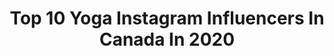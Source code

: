 ---
title: Top 10 Yoga Instagram Influencers In Canada In 2020
description: >-
  Find top yoga Instagram influencers in Canada in 2020. Most popular hashtags: #yogapractice #yogainspiration #healthylifestyle #yogapants.
platform: Instagram
profiles:
  - username: "lori_dawnolyn"
    fullname: >-
      Lori Dawnolyn
    location: "Canada"
    followers: 7048
    engagement: 1257
    commentsToLikes: 0.216011
    id: ck14kjbrnpscf0i195amwqp8c
    verified: false
    hashtags: "#wearableart, #2009vs2019, #knixcampaign, #knix"
  - username: "thesimplestself"
    fullname: >-
      Lauren Rasmussen
    location: "Canada"
    followers: 6250
    engagement: 667
    commentsToLikes: 0.097241
    id: ck8tapvwzsmfa0j78cuxjrur3
    verified: false
    hashtags: ""
  - username: "slma_ab"
    fullname: >-
      Salma 🐸
    location: "Canada"
    followers: 62571
    engagement: 621
    commentsToLikes: 0.017546
    id: ck13b73m7u08l0i197lka98er
    verified: false
    hashtags: "#forearmfriday, #practiceandalliscoming, #stronger, #evolution"
  - username: "cathbastien"
    fullname: >-
      Cath Bastien
    location: "Canada"
    followers: 196983
    engagement: 284
    commentsToLikes: 0.019758
    id: ck5znjb01okv30i14jltdgoej
    verified: false
    hashtags: "#activiaambassador, #bettertomorrow, #healthyskin, #turtleneck"
  - username: "shaktibird_"
    fullname: >-
      Sarah Bonsall
    location: "Canada"
    followers: 60968
    engagement: 788
    commentsToLikes: 0.020354
    id: ck5zzqjjkc8p60i14c4qenqb0
    verified: false
    hashtags: "#vikasayoga, #yogateachertraining, #thailandyoga, #yogainspiration"
  - username: "mariannnela"
    fullname: >-
      MARIANNELA CATAÑO
    location: "Canada"
    followers: 8219
    engagement: 638
    commentsToLikes: 0.091890
    id: ck5pvnw09isl90i11eydxy2uh
    verified: false
    hashtags: "#retratosmexico, #fuch1m3xshooters, #quarantinelife, #womentravelsolo"
  - username: "laurenrudick"
    fullname: >-
      ＹＯＧＡ • ＴＲＡＶＥＬ • ＴＲＵＴＨ
    location: "Canada"
    followers: 41042
    engagement: 221
    commentsToLikes: 0.059638
    id: ck0tzn15nqyw20i19wx47ik5b
    verified: true
    hashtags: "#yinyogalife, #yoginilifestyle, #kiragraceyoga, #newpodcast"
  - username: "amandaduplessisfit"
    fullname: >-
      Amanda
    location: "Canada"
    followers: 8913
    engagement: 852
    commentsToLikes: 0.051157
    id: ck5zk3ajjiqie0i148umapojy
    verified: false
    hashtags: "#musesonly, #hikingadventures, #snowday, #goldenhourphotography"
  - username: "awesomebodyrevolution"
    fullname: >-
      🌴Verna♏️
    location: "Canada"
    followers: 21317
    engagement: 290
    commentsToLikes: 0.086237
    id: ck13938x1jao10i19nitagwxl
    verified: false
    hashtags: "#autumn, #yogaprogress, #inspirational, #practiceyoga"
  - username: "nataliepastore"
    fullname: >-
      Ɲatalie♡
    location: "Canada"
    followers: 8160
    engagement: 780
    commentsToLikes: 0.026366
    id: ck8tdskb54m630j78rulbue5h
    verified: false
    hashtags: "#brightside, #treepose, #stayhome"
---